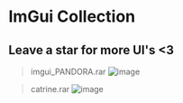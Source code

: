 # ImGui Collection

## Leave a star for more UI's <3

> imgui_PANDORA.rar
![image](https://github.com/uefishell/imgui-collection/assets/113793162/be2266ea-db96-4f55-a74b-6e09bda1339a)

> catrine.rar
![image](https://github.com/uefishell/imgui-collection/assets/113793162/97a93c1d-3341-444b-866b-093ea9d9eb6f)
